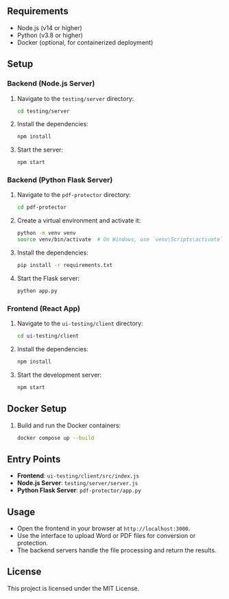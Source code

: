 
## Requirements

- Node.js (v14 or higher)
- Python (v3.8 or higher)
- Docker (optional, for containerized deployment)

## Setup

### Backend (Node.js Server)

1. Navigate to the `testing/server` directory:
    ```sh
    cd testing/server
    ```

2. Install the dependencies:
    ```sh
    npm install
    ```

3. Start the server:
    ```sh
    npm start
    ```

### Backend (Python Flask Server)

1. Navigate to the `pdf-protector` directory:
    ```sh
    cd pdf-protector
    ```

2. Create a virtual environment and activate it:
    ```sh
    python -m venv venv
    source venv/bin/activate  # On Windows, use `venv\Scripts\activate`
    ```

3. Install the dependencies:
    ```sh
    pip install -r requirements.txt
    ```

4. Start the Flask server:
    ```sh
    python app.py
    ```

### Frontend (React App)

1. Navigate to the `ui-testing/client` directory:
    ```sh
    cd ui-testing/client
    ```

2. Install the dependencies:
    ```sh
    npm install
    ```

3. Start the development server:
    ```sh
    npm start
    ```

## Docker Setup

1. Build and run the Docker containers:
    ```sh
    docker compose up --build
    ```

## Entry Points

- **Frontend**: `ui-testing/client/src/index.js`
- **Node.js Server**: `testing/server/server.js`
- **Python Flask Server**: `pdf-protector/app.py`

## Usage

- Open the frontend in your browser at `http://localhost:3000`.
- Use the interface to upload Word or PDF files for conversion or protection.
- The backend servers handle the file processing and return the results.

## License

This project is licensed under the MIT License.
